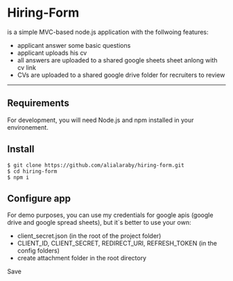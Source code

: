 # Hiring-Form

is a simple MVC-based node.js application with the follwoing features:

- applicant answer some basic questions
- applicant uploads his cv
- all answers are uploaded to a shared google sheets sheet anlong with cv link
- CVs are uploaded to a shared google drive folder for recruiters to review

---
## Requirements

For development, you will need Node.js and npm installed in your environement.

## Install

    $ git clone https://github.com/alialaraby/hiring-form.git
    $ cd hiring-form
    $ npm i

## Configure app

For demo purposes, you can use my credentials for google apis (google drive and google spread sheets),
but it`s better to use your own:

- client_secret.json (in the root of the project folder)
- CLIENT_ID, CLIENT_SECRET, REDIRECT_URI, REFRESH_TOKEN (in the config folders)
- create attachment folder in the root directory

 Save